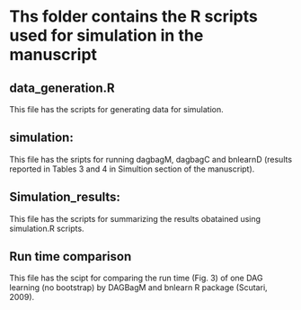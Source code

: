 # Ths folder contains the R scripts used for simulation in the manuscript


## data_generation.R

This file has the scripts for generating data for simulation. 

## simulation: 
This file has the sripts for running dagbagM, dagbagC and bnlearnD (results reported in Tables 3 and 4 in Simultion section of the manuscript).

## Simulation_results: 
This file has the scripts for summarizing the results obatained using simulation.R scripts.

## Run time comparison
This file has the scipt for comparing the run time (Fig. 3) of one DAG learning (no bootstrap) by DAGBagM and bnlearn R package (Scutari, 2009).

